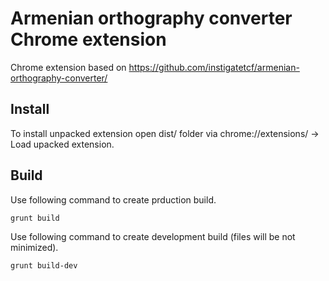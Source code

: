# Armenian orthography converter Chrome extension

Chrome extension based on https://github.com/instigatetcf/armenian-orthography-converter/

## Install

To install unpacked extension open dist/ folder via chrome://extensions/ -> Load upacked extension.

## Build

Use following command to create prduction build.

    grunt build

Use following command to create development build (files will be not minimized).

    grunt build-dev
